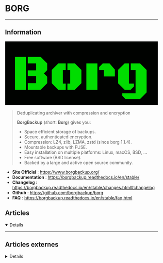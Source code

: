 # BORG
---

## <i class="fa-solid fa-hashtag"></i> Information

![Logo](../../_media/apps/borg/borgbackup_logo.svg ':size=250 :no-zoom')


> <i class="fa-solid fa-quote-left"></i> Deduplicating archiver with compression and encryption
>
> **BorgBackup** (short: **Borg**) gives you:
> - Space efficient storage of backups.
> - Secure, authenticated encryption.
> - Compression: LZ4, zlib, LZMA, zstd (since borg 1.1.4).
> - Mountable backups with FUSE.
> - Easy installation on multiple platforms: Linux, macOS, BSD, ...
> - Free software (BSD license).
> - Backed by a large and active open source community. <i class="fa-solid fa-quote-left fa-rotate-180"></i>


- <i class="fa-solid fa-globe"></i> **Site Officiel** : https://www.borgbackup.org/ 
- <i class="fa-solid fa-book"></i> **Documentation** : https://borgbackup.readthedocs.io/en/stable/
- <i class="fa-solid fa-file-circle-question"></i> **Changelog** : https://borgbackup.readthedocs.io/en/stable/changes.html#changelog 
- <i class="fa-brands fa-github"></i> **Github** : https://github.com/borgbackup/borg
- <i class="far fa-question-circle"></i> **FAQ** : https://borgbackup.readthedocs.io/en/stable/faq.html

## <i class="fa-regular fa-newspaper"></i> Articles

<details open>

</details>

---

## <i class="fa-solid fa-glasses"></i> Articles externes

<details>

- [[Geek] C'est bien, c'est beau, c'est BORG.](https://ouafnico.shivaserv.fr/posts/geek-borg/)
- [Alias et fonctions pour Borgbackup](https://djan-gicquel.fr/alias-et-fonctions-pour-borg-backup)
- [Append-only backups with borg to another VPS or dedicated server](https://www.howtoforge.com/append-only-backups-with-borg-to-another-vps-or-dedicated-server/)
- [Backing Up VM Files with BORG](https://opensourceforu.com/2020/02/backing-up-vm-files-with-borg/)
- [BACKUP AVEC BORGBACKUP](https://www.n0tes.fr/2019/08/12/Backup-avec-BorgBackup/)
- [Borg](https://wiki.fiat-tux.fr/books/administration-syst%C3%A8mes/page/borg)
- [BorgBackup ou la sauvegarde facile](https://fljd.in/2021/08/24/borg-ou-la-sauvegarde-facile/)
- [Ne procrastinez plus vos sauvegardes grâce à Borg](https://connect.ed-diamond.com/Linux-Pratique/LP-098/Ne-procrastinez-plus-vos-sauvegardes-grace-a-Borg3)
- [Retour d’expérience avec Borg comme outil de sauvegarde](https://blog.genma.fr/?Retour-d-experience-avec-Borg-comme-outil-de-sauvegarde)


</details>
